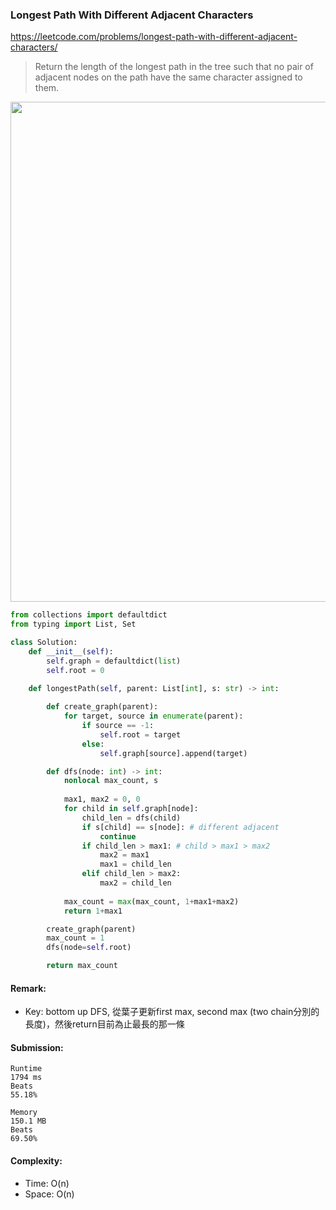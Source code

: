 ### Longest Path With Different Adjacent Characters
https://leetcode.com/problems/longest-path-with-different-adjacent-characters/
>Return the length of the longest path in the tree such that no pair of adjacent nodes on the path have the same character assigned to them.

<p>
    <img src="https://leetcode.com/problems/longest-path-with-different-adjacent-characters/solutions/2889382/Figures/2246/2246-1.png" width="800" />
</p>


```python
from collections import defaultdict
from typing import List, Set

class Solution:
    def __init__(self):
        self.graph = defaultdict(list)
        self.root = 0

    def longestPath(self, parent: List[int], s: str) -> int:
        
        def create_graph(parent):
            for target, source in enumerate(parent):
                if source == -1:
                    self.root = target
                else:
                    self.graph[source].append(target)

        def dfs(node: int) -> int:
            nonlocal max_count, s
            
            max1, max2 = 0, 0
            for child in self.graph[node]:
                child_len = dfs(child)
                if s[child] == s[node]: # different adjacent
                    continue
                if child_len > max1: # child > max1 > max2
                    max2 = max1
                    max1 = child_len
                elif child_len > max2:
                    max2 = child_len
                
            max_count = max(max_count, 1+max1+max2)
            return 1+max1

        create_graph(parent)
        max_count = 1
        dfs(node=self.root)

        return max_count
```
#### Remark:
- Key: bottom up DFS, 從葉子更新first max, second max (two chain分別的長度)，然後return目前為止最長的那一條
#### Submission:
```
Runtime
1794 ms
Beats
55.18%

Memory
150.1 MB
Beats
69.50%
```
#### Complexity:
- Time: O(n)
- Space: O(n)
